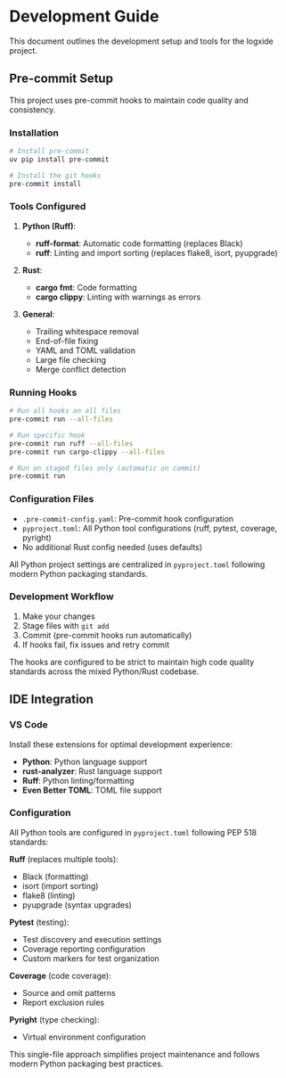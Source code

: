 # Development Guide

This document outlines the development setup and tools for the logxide project.

## Pre-commit Setup

This project uses pre-commit hooks to maintain code quality and consistency.

### Installation

```bash
# Install pre-commit
uv pip install pre-commit

# Install the git hooks
pre-commit install
```

### Tools Configured

1. **Python (Ruff)**:
   - **ruff-format**: Automatic code formatting (replaces Black)
   - **ruff**: Linting and import sorting (replaces flake8, isort, pyupgrade)

2. **Rust**:
   - **cargo fmt**: Code formatting
   - **cargo clippy**: Linting with warnings as errors

3. **General**:
   - Trailing whitespace removal
   - End-of-file fixing
   - YAML and TOML validation
   - Large file checking
   - Merge conflict detection

### Running Hooks

```bash
# Run all hooks on all files
pre-commit run --all-files

# Run specific hook
pre-commit run ruff --all-files
pre-commit run cargo-clippy --all-files

# Run on staged files only (automatic on commit)
pre-commit run
```

### Configuration Files

- `.pre-commit-config.yaml`: Pre-commit hook configuration
- `pyproject.toml`: All Python tool configurations (ruff, pytest, coverage, pyright)
- No additional Rust config needed (uses defaults)

All Python project settings are centralized in `pyproject.toml` following modern Python packaging standards.

### Development Workflow

1. Make your changes
2. Stage files with `git add`
3. Commit (pre-commit hooks run automatically)
4. If hooks fail, fix issues and retry commit

The hooks are configured to be strict to maintain high code quality standards across the mixed Python/Rust codebase.

## IDE Integration

### VS Code

Install these extensions for optimal development experience:

- **Python**: Python language support
- **rust-analyzer**: Rust language support
- **Ruff**: Python linting/formatting
- **Even Better TOML**: TOML file support

### Configuration

All Python tools are configured in `pyproject.toml` following PEP 518 standards:

**Ruff** (replaces multiple tools):
- Black (formatting)
- isort (import sorting)
- flake8 (linting)
- pyupgrade (syntax upgrades)

**Pytest** (testing):
- Test discovery and execution settings
- Coverage reporting configuration
- Custom markers for test organization

**Coverage** (code coverage):
- Source and omit patterns
- Report exclusion rules

**Pyright** (type checking):
- Virtual environment configuration

This single-file approach simplifies project maintenance and follows modern Python packaging best practices.
